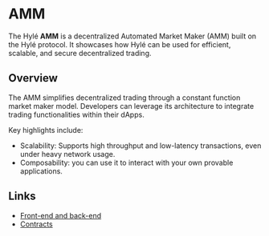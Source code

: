 # AMM

The Hylé **AMM** is a decentralized Automated Market Maker (AMM) built on the Hylé protocol. It showcases how Hylé can be used for efficient, scalable, and secure decentralized trading.

## Overview

The AMM simplifies decentralized trading through a constant function market maker model. Developers can leverage its architecture to integrate trading functionalities within their dApps.

Key highlights include:

- Scalability: Supports high throughput and low-latency transactions, even under heavy network usage.
- Composability: you can use it to interact with your own provable applications.

## Links

- [Front-end and back-end](https://github.com/Hyle-org/hyleoof)
- [Contracts](https://github.com/Hyle-org/hyle/tree/main/contracts/amm)
